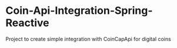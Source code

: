 # Coin-Api-Integration-Spring-Reactive
Project to create simple integration with CoinCapApi for digital coins
